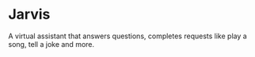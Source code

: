 # Jarvis

A virtual assistant that answers questions, completes requests like play a song, tell a joke and more.
